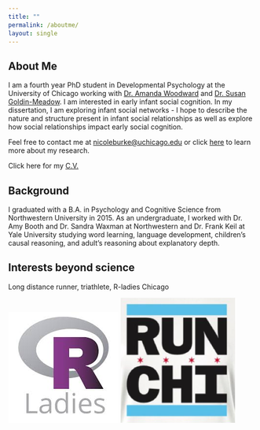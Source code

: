 ```yaml
---
title: ""
permalink: /aboutme/
layout: single
---
```

## About Me

I am a fourth year PhD student in Developmental Psychology at the University of Chicago working with [Dr. Amanda Woodward](http://woodwardlab.uchicago.edu/) and [Dr. Susan Goldin-Meadow](https://voices.uchicago.edu/goldinmeadowlab/). I am interested in early infant social cognition. In my dissertation, I am exploring infant social networks - I hope to describe the nature and structure present in infant social relationships as well as explore how social relationships impact early social cognition. 

Feel free to contact me at [nicoleburke@uchicago.edu](mailto:nicoleburke@uchicago.edu) or click [here](https://nicoleburke.github.io/research/) to learn more about my research. 

Click here for my [C.V.](https://drive.google.com/file/d/1oPEIkdSCeYLh1G_dqREh1MY11RJaFzy3/view?usp=sharing)


## Background 

I graduated with a B.A. in Psychology and Cognitive Science from Northwestern University in 2015. As an undergraduate, I worked with Dr. Amy Booth and Dr. Sandra Waxman at Northwestern and Dr. Frank Keil at Yale University studying word learning, language development, children’s causal reasoning, and adult’s reasoning about explanatory depth.

## Interests beyond science 

Long distance runner, triathlete, R-ladies Chicago


![rladies](rladies.jpg) ![run](runchi.png)
